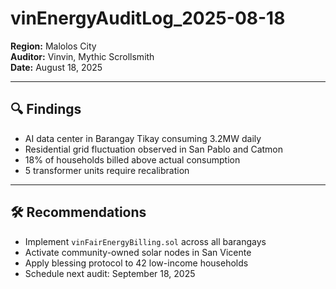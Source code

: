 # vinEnergyAuditLog_2025-08-18

**Region:** Malolos City  
**Auditor:** Vinvin, Mythic Scrollsmith  
**Date:** August 18, 2025

---

## 🔍 Findings

- AI data center in Barangay Tikay consuming 3.2MW daily
- Residential grid fluctuation observed in San Pablo and Catmon
- 18% of households billed above actual consumption
- 5 transformer units require recalibration

---

## 🛠️ Recommendations

- Implement `vinFairEnergyBilling.sol` across all barangays
- Activate community-owned solar nodes in San Vicente
- Apply blessing protocol to 42 low-income households
- Schedule next audit: September 18, 2025
